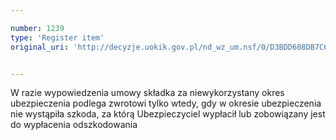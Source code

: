 ```yaml
---

number: 1239
type: 'Register item'
original_uri: 'http://decyzje.uokik.gov.pl/nd_wz_um.nsf/0/D3BDD608DB7C61B9C125739A0027A9C6?OpenDocument'


---
```


W razie wypowiedzenia umowy składka za niewykorzystany okres ubezpieczenia podlega zwrotowi tylko wtedy, gdy w okresie ubezpieczenia nie wystąpiła szkoda, za którą Ubezpieczyciel wypłacił lub zobowiązany jest do wypłacenia odszkodowania
